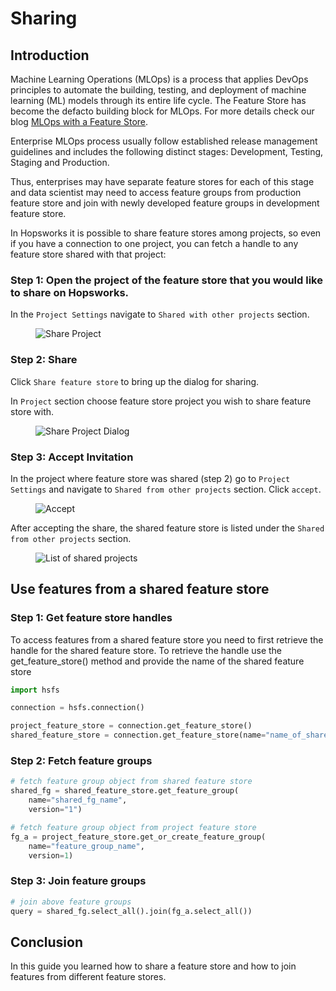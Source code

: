 # Sharing

## Introduction

Machine Learning Operations (MLOps) is a process that applies DevOps principles to automate the building, testing, and 
deployment of machine learning (ML) models through its entire life cycle. The Feature Store has become the defacto building block for MLOps.
For more details check our blog [MLOps with a Feature Store](https://www.hopsworks.ai/post/mlops-with-a-feature-store).

Enterprise MLOps process usually follow established release management guidelines and includes the following distinct stages:
Development, Testing, Staging and Production.

Thus, enterprises may have separate feature stores for each of this stage and data scientist may need to access feature groups
from production feature store and join with newly developed feature groups in development feature store. 

In Hopsworks it is possible to share feature stores among projects, so even if you have a connection to one project,
you can fetch a handle to any feature store shared with that project:


### Step 1: Open the project of the feature store that you would like to share on Hopsworks.

In the `Project Settings` navigate to `Shared with other projects` section.

<p align="center">
  <figure>
    <img src="../../../../assets/images/guides/project/share_with_other_projects.png" alt="Share Project">
  </figure>
</p>

### Step 2: Share

Click `Share feature store` to bring up the dialog for sharing.

In `Project` section choose feature store project you wish to share feature store with.

<p align="center">
  <figure>
    <img src="../../../../assets/images/guides/project/share_dialog.png" alt="Share Project Dialog">
  </figure>
</p>

### Step 3: Accept Invitation

In the project where feature store was shared (step 2) go to `Project Settings` and navigate to `Shared from other projects` section.
Click `accept`.


<p align="center">
  <figure>
    <img src="../../../../assets/images/guides/project/accept.png" alt="Accept">
  </figure>
</p>

After accepting the share, the shared feature store is listed under the `Shared from other projects` section.

<p align="center">
  <figure>
    <img src="../../../../assets/images/guides/project/list_of_shared_projects.png" alt="List of shared projects">
  </figure>
</p>

## Use features from a shared feature store 

### Step 1: Get feature store handles 
To access features from a shared feature store you need to first retrieve the handle for the shared feature store. 
To retrieve the handle use the get_feature_store() method and provide the name of the shared feature store

```python
import hsfs

connection = hsfs.connection()

project_feature_store = connection.get_feature_store()
shared_feature_store = connection.get_feature_store(name="name_of_shared_feature_store")
```

### Step 2: Fetch feature groups

```python
# fetch feature group object from shared feature store
shared_fg = shared_feature_store.get_feature_group(
    name="shared_fg_name",
    version="1")

# fetch feature group object from project feature store
fg_a = project_feature_store.get_or_create_feature_group(
    name="feature_group_name",
    version=1)
```

### Step 3: Join feature groups

```python
# join above feature groups
query = shared_fg.select_all().join(fg_a.select_all())
```

## Conclusion

In this guide you learned how to share a feature store and how to join features from different feature stores.